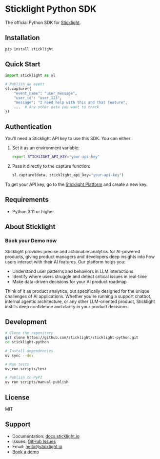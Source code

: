 # Sticklight Python SDK

The official Python SDK for [Sticklight](https://sticklight.io).

## Installation

```bash
pip install sticklight
```

## Quick Start

```python
import sticklight as sl

# Publish an event
sl.capture({
    "event_name": "user_message",
    "user_id": "user_123",
    "message": "I need help with this and that feature",
    ...  # Any other data you want to track
})
```

## Authentication

You'll need a Sticklight API key to use this SDK. You can either:

1. Set it as an environment variable:
   ```bash
   export STICKLIGHT_API_KEY="your-api-key"
   ```

2. Pass it directly to the capture function:
   ```python
   sl.capture(data, sticklight_api_key="your-api-key")
   ```

To get your API key, go to the [Sticklight Platform] and create a new key.

## Requirements

- Python 3.11 or higher

## About Sticklight

### Book your Demo now
Sticklight provides precise and actionable analytics for AI-powered products, giving product managers and developers deep insights into how users interact with their AI features. Our platform helps you:

- Understand user patterns and behaviors in LLM interactions
- Identify where users struggle and detect critical issues in real-time
- Make data-driven decisions for your AI product roadmap

Think of it as product analytics, but specifically designed for the unique challenges of AI applications. Whether you're running a support chatbot, internal agentic architecture, or any other LLM-oriented product, Sticklight instills deep confidence and clarity in your product decisions.

## Development

```bash
# Clone the repository
git clone https://github.com/sticklight/sticklight-python.git
cd sticklight-python

# Install dependencies
uv sync --dev

# Run tests
uv run scripts/test

# Publish to PyPI
uv run scripts/manual-publish
```

## License

MIT

## Support

- Documentation: [docs.sticklight.io](https://docs.sticklight.io)
- Issues: [GitHub Issues](https://github.com/sticklight/sticklight-python/issues)
- Email: hello@sticklight.io
- [Book a demo](https://calendly.com/matan-sticklight/30min)

[Sticklight Platform]: https://platform.sticklight.io/sticklight/settings?section=team&subSection=api-keys